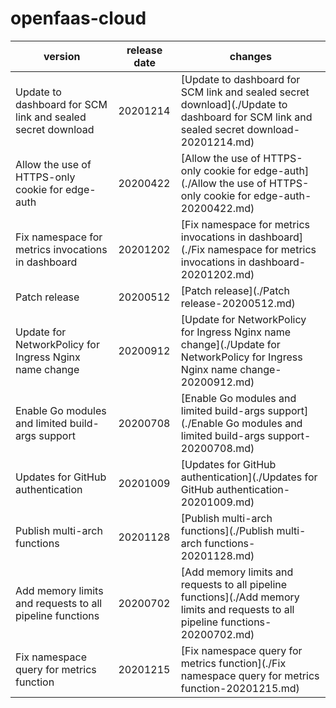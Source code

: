 # openfaas-cloud

|                           version                           | release date |                                                                 changes                                                                  |
|-------------------------------------------------------------|--------------|------------------------------------------------------------------------------------------------------------------------------------------|
| Update to dashboard for SCM link and sealed secret download | 20201214     | [Update to dashboard for SCM link and sealed secret download](./Update to dashboard for SCM link and sealed secret download-20201214.md) |
| Allow the use of HTTPS-only cookie for edge-auth            | 20200422     | [Allow the use of HTTPS-only cookie for edge-auth](./Allow the use of HTTPS-only cookie for edge-auth-20200422.md)                       |
| Fix namespace for metrics invocations in dashboard          | 20201202     | [Fix namespace for metrics invocations in dashboard](./Fix namespace for metrics invocations in dashboard-20201202.md)                   |
| Patch release                                               | 20200512     | [Patch release](./Patch release-20200512.md)                                                                                             |
| Update for NetworkPolicy for Ingress Nginx name change      | 20200912     | [Update for NetworkPolicy for Ingress Nginx name change](./Update for NetworkPolicy for Ingress Nginx name change-20200912.md)           |
| Enable Go modules and limited build-args support            | 20200708     | [Enable Go modules and limited build-args support](./Enable Go modules and limited build-args support-20200708.md)                       |
| Updates for GitHub authentication                           | 20201009     | [Updates for GitHub authentication](./Updates for GitHub authentication-20201009.md)                                                     |
| Publish multi-arch functions                                | 20201128     | [Publish multi-arch functions](./Publish multi-arch functions-20201128.md)                                                               |
| Add memory limits and requests to all pipeline functions    | 20200702     | [Add memory limits and requests to all pipeline functions](./Add memory limits and requests to all pipeline functions-20200702.md)       |
| Fix namespace query for metrics function                    | 20201215     | [Fix namespace query for metrics function](./Fix namespace query for metrics function-20201215.md)                                       |

